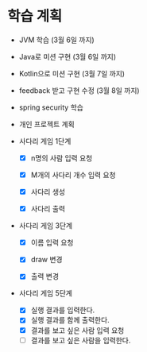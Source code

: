 # 학습 계획
- JVM 학습 (3월 6일 까지)
- Java로 미션 구현 (3월 6일 까지)
- Kotlin으로 미션 구현 (3월 7일 까지)
- feedback 받고 구현 수정 (3월 8일 까지)
- spring security 학습 
- 개인 프로젝트 계획


- 사다리 게임 1단계
  -[X] n명의 사람 입력 요청
  -[X] M개의 사다리 개수 입력 요청
  -[X] 사다리 생성
  -[X] 사다리 출력


- 사다리 게임 3단계
  - [X] 이름 입력 요청
  - [X] draw 변경
  - [X] 출력 변경


- 사다리 게임 5단계
  - [X] 실행 결과를 입력한다.
  - [X] 실행 결과를 함께 출력한다.
  - [X] 결과를 보고 싶은 사람 입력 요청
  - [ ] 결과를 보고 싶은 사람을 입력한다.
